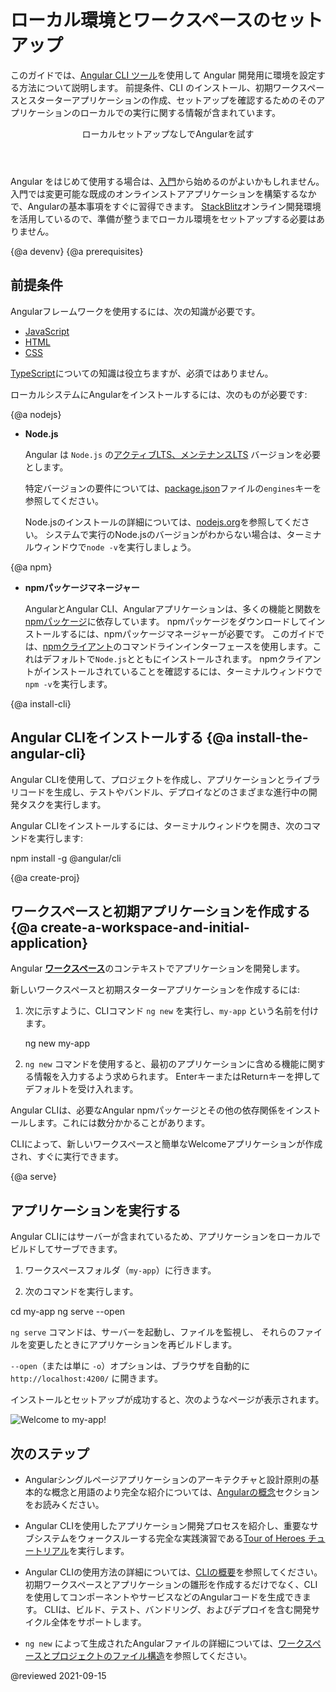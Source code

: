 # ローカル環境とワークスペースのセットアップ

このガイドでは、[Angular CLI ツール](cli 'CLI command reference')を使用して Angular 開発用に環境を設定する方法について説明します。
前提条件、CLI のインストール、初期ワークスペースとスターターアプリケーションの作成、セットアップを確認するためのそのアプリケーションのローカルでの実行に関する情報が含まれています。

<div class="callout is-helpful">
<header>ローカルセットアップなしでAngularを試す</header>

Angular をはじめて使用する場合は、[入門](start)から始めるのがよいかもしれません。入門では変更可能な既成のオンラインストアアプリケーションを構築するなかで、Angularの基本事項をすぐに習得できます。 [StackBlitz](https://stackblitz.com/)オンライン開発環境を活用しているので、準備が整うまでローカル環境をセットアップする必要はありません。

</div>


{@a devenv}
{@a prerequisites}
## 前提条件

Angularフレームワークを使用するには、次の知識が必要です。

* [JavaScript](https://developer.mozilla.org/ja/docs/Web/JavaScript/A_re-introduction_to_JavaScript)
* [HTML](https://developer.mozilla.org/ja/docs/Learn/HTML/Introduction_to_HTML)
* [CSS](https://developer.mozilla.org/ja/docs/Learn/CSS/First_steps)

[TypeScript](https://www.typescriptlang.org/)についての知識は役立ちますが、必須ではありません。

ローカルシステムにAngularをインストールするには、次のものが必要です:

{@a nodejs}

* **Node.js**

  Angular は `Node.js` の[アクティブLTS、メンテナンスLTS](https://nodejs.org/about/releases/) バージョンを必要とします。

  <div class="alert is-helpful">

  特定バージョンの要件については、[package.json](https://unpkg.com/browse/@angular/core/package.json)ファイルの`engines`キーを参照してください。

  </div>

  Node.jsのインストールの詳細については、[nodejs.org](https://nodejs.org "Nodejs.org")を参照してください。
  システムで実行のNode.jsのバージョンがわからない場合は、ターミナルウィンドウで`node -v`を実行しましょう。

{@a npm}

* **npmパッケージマネージャー**

  AngularとAngular CLI、Angularアプリケーションは、多くの機能と関数を[npmパッケージ](https://docs.npmjs.com/getting-started/what-is-npm)に依存しています。
  npmパッケージをダウンロードしてインストールするには、npmパッケージマネージャーが必要です。
  このガイドでは、[npmクライアント](https://docs.npmjs.com/cli/install)のコマンドラインインターフェースを使用します。これはデフォルトで`Node.js`とともにインストールされます。
  npmクライアントがインストールされていることを確認するには、ターミナルウィンドウで`npm -v`を実行します。


{@a install-cli}

## Angular CLIをインストールする {@a install-the-angular-cli}

Angular CLIを使用して、プロジェクトを作成し、アプリケーションとライブラリコードを生成し、テストやバンドル、デプロイなどのさまざまな進行中の開発タスクを実行します。

Angular CLIをインストールするには、ターミナルウィンドウを開き、次のコマンドを実行します:

<code-example format="shell" language="shell">

npm install -g &commat;angular/cli<aio-angular-dist-tag></aio-angular-dist-tag>

</code-example>

{@a create-proj}

## ワークスペースと初期アプリケーションを作成する {@a create-a-workspace-and-initial-application}

Angular [**ワークスペース**](guide/glossary#workspace)のコンテキストでアプリケーションを開発します。

新しいワークスペースと初期スターターアプリケーションを作成するには:

1. 次に示すように、CLIコマンド `ng new` を実行し、`my-app` という名前を付けます。

    <code-example language="sh">
      ng new my-app

    </code-example>

2. `ng new` コマンドを使用すると、最初のアプリケーションに含める機能に関する情報を入力するよう求められます。 EnterキーまたはReturnキーを押してデフォルトを受け入れます。

Angular CLIは、必要なAngular npmパッケージとその他の依存関係をインストールします。これには数分かかることがあります。

CLIによって、新しいワークスペースと簡単なWelcomeアプリケーションが作成され、すぐに実行できます。

{@a serve}

## アプリケーションを実行する

Angular CLIにはサーバーが含まれているため、アプリケーションをローカルでビルドしてサーブできます。

1. ワークスペースフォルダ（`my-app`）に行きます。

1. 次のコマンドを実行します。

<code-example language="sh">
  cd my-app
  ng serve --open
</code-example>

`ng serve` コマンドは、サーバーを起動し、ファイルを監視し、
それらのファイルを変更したときにアプリケーションを再ビルドします。

 `--open`（または単に `-o`）オプションは、ブラウザを自動的に
`http://localhost:4200/` に開きます。

 インストールとセットアップが成功すると、次のようなページが表示されます。


<div class="lightbox">
  <img src='generated/images/guide/setup-local/app-works.png' alt="Welcome to my-app!">
</div>


## 次のステップ


* Angularシングルページアプリケーションのアーキテクチャと設計原則の基本的な概念と用語のより完全な紹介については、[Angularの概念](guide/architecture)セクションをお読みください。

* Angular CLIを使用したアプリケーション開発プロセスを紹介し、重要なサブシステムをウォークスルーする完全な実践演習である[Tour of Heroes チュートリアル](tutorial)を実行します。

* Angular CLIの使用方法の詳細については、[CLIの概要](cli 'CLI Overview')を参照してください。初期ワークスペースとアプリケーションの雛形を作成するだけでなく、CLIを使用してコンポーネントやサービスなどのAngularコードを生成できます。 CLIは、ビルド、テスト、バンドリング、およびデプロイを含む開発サイクル全体をサポートします。

- `ng new` によって生成されたAngularファイルの詳細については、[ワークスペースとプロジェクトのファイル構造](guide/file-structure)を参照してください。

@reviewed 2021-09-15
